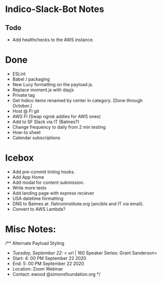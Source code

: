 # Indico-Slack-Bot Notes

## Todo

- Add healthchecks to the AWS instance.

# Done

- ESLint
- Babel / packaging
- New Lucy formatting on the payload js.
- Replace moment.js with dayjs
- Private tag
- Get Indico items renamed by center in category. [Done through October.]
- Host @ FI git
- AWS FI (Swap ngrok addies for AWS ones)
- Add to SF Slack via IT (Balmes?)
- Change frequency to daily from 2 min testing
- How-to sheet
- Calendar subscriptions

# Icebox

- Add pre-commit linting hooks.
- Add App Home
- Add modal for content submission.
- Write more tests
- Add landing page with express reciever
- USA datetime formatting
- DNS to Balmes at .flatironinstitute.org (ancible and IT via email).
- Convert to AWS Lambda?

# Misc Notes:

/\*\* Alternate Payload Styling

- _Tuesday, September 22:_ < url | 160 Speaker Series: Grant Sanderson>
- Start: 4: 00 PM September 22 2020
- End: 5: 00 PM September 22 2020
- Location: Zoom Webinar
- Contact: ewood @simonsfoundation.org
  \*/
